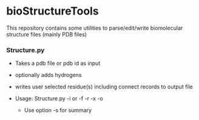 # bioStructureTools
This repository contains some utilities to parse/edit/write biomolecular structure files (mainly PDB files)

### Structure.py 
- Takes a pdb file or pdb id as input
- optionally adds hydrogens
- writes user selected residue(s) including connect records to output file

- Usage: Structure.py -i <pdb-id> or -f <pdb-file> -r <included resno> -x <excluded resno> -o <output-file-name>
  - Use option \-s for summary
